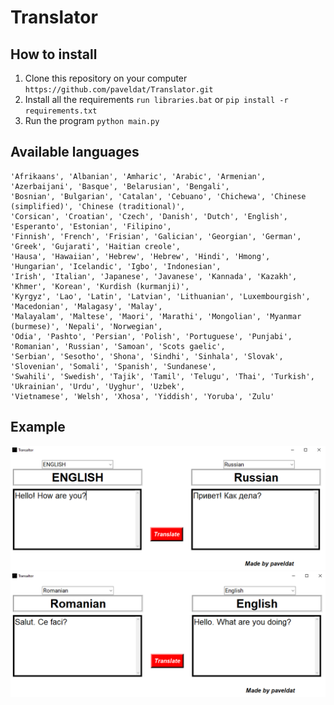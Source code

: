 # Translator

## How to install
1. Clone this repository on your computer
`https://github.com/paveldat/Translator.git`
2. Install all the requirements
`run libraries.bat` or
`pip install -r requirements.txt`
3. Run the program
`python main.py`

## Available languages
```
'Afrikaans', 'Albanian', 'Amharic', 'Arabic', 'Armenian', 'Azerbaijani', 'Basque', 'Belarusian', 'Bengali',
'Bosnian', 'Bulgarian', 'Catalan', 'Cebuano', 'Chichewa', 'Chinese (simplified)', 'Chinese (traditional)',
'Corsican', 'Croatian', 'Czech', 'Danish', 'Dutch', 'English', 'Esperanto', 'Estonian', 'Filipino',
'Finnish', 'French', 'Frisian', 'Galician', 'Georgian', 'German', 'Greek', 'Gujarati', 'Haitian creole',
'Hausa', 'Hawaiian', 'Hebrew', 'Hebrew', 'Hindi', 'Hmong', 'Hungarian', 'Icelandic', 'Igbo', 'Indonesian',
'Irish', 'Italian', 'Japanese', 'Javanese', 'Kannada', 'Kazakh', 'Khmer', 'Korean', 'Kurdish (kurmanji)',
'Kyrgyz', 'Lao', 'Latin', 'Latvian', 'Lithuanian', 'Luxembourgish', 'Macedonian', 'Malagasy', 'Malay',
'Malayalam', 'Maltese', 'Maori', 'Marathi', 'Mongolian', 'Myanmar (burmese)', 'Nepali', 'Norwegian',
'Odia', 'Pashto', 'Persian', 'Polish', 'Portuguese', 'Punjabi', 'Romanian', 'Russian', 'Samoan', 'Scots gaelic', 
'Serbian', 'Sesotho', 'Shona', 'Sindhi', 'Sinhala', 'Slovak', 'Slovenian', 'Somali', 'Spanish', 'Sundanese',
'Swahili', 'Swedish', 'Tajik', 'Tamil', 'Telugu', 'Thai', 'Turkish', 'Ukrainian', 'Urdu', 'Uyghur', 'Uzbek',
'Vietnamese', 'Welsh', 'Xhosa', 'Yiddish', 'Yoruba', 'Zulu'
```
## Example
<img src="https://github.com/paveldat/Translator/blob/main/img/1.png">

<img src="https://github.com/paveldat/Translator/blob/main/img/2.png">